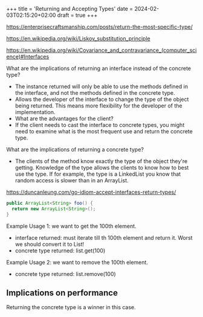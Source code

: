 +++
title = 'Returning and Accepting Types'
date = 2024-02-03T02:15:20+02:00
draft = true
+++

https://enterprisecraftsmanship.com/posts/return-the-most-specific-type/

https://en.wikipedia.org/wiki/Liskov_substitution_principle

https://en.wikipedia.org/wiki/Covariance_and_contravariance_(computer_science)#Interfaces


What are the implications of returning an interface instead of the concrete type?

- The instance returned will only be able to use the methods defined in the interface, and not the methods defined in the concrete type.
- Allows the developer of the interface to change the type of the object being returned. This means more flexibility for the developer of the implementation.
- What are the advantages for the client?
- If the client needs to cast the interface to concrete types, you might need to examine what is the most frequent use and return the concrete type.


What are the implications of returning a concrete type?
- The clients of the method know exactly the type of the object they're getting. Knowledge of the type allows the clients to know how to best use the type. If for example, the type is a LinkedList you know that random access is slower than in an ArrayList.

https://duncanleung.com/go-idiom-accept-interfaces-return-types/


```java
public ArrayList<String> foo() {
  return new ArrayList<String>();
}
```

Example Usage 1: we want to get the 100th element.
- interface returned: must iterate till th 100th element and return it. Worst we should convert it to List!
- concrete type returned: list.get(100)


Example Usage 2: we want to remove the 100th element.
- concrete type returned: list.remove(100)


## Implications on performance

Returning the concrete type is a winner in this case.

